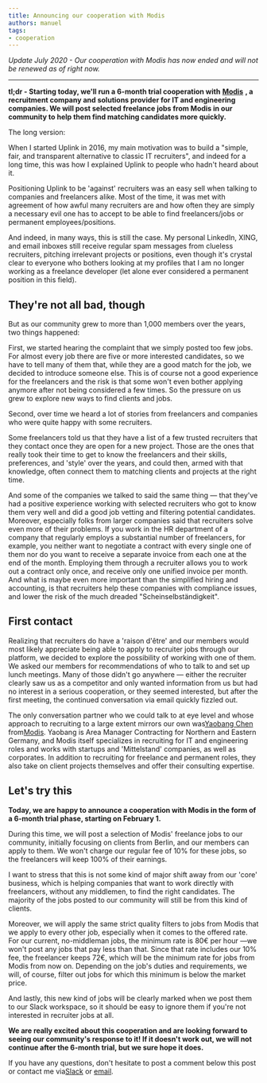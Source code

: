 ```yaml
---
title: Announcing our cooperation with Modis
authors: manuel
tags:
- cooperation
---
```


_Update July 2020 - Our cooperation with Modis has now ended and will not be renewed as of right now._

---

**tl;dr - Starting today, we'll run a 6-month trial cooperation with** [**Modis**](https://www.modis.com/) **, a recruitment company and solutions provider for IT and engineering companies. We will post selected freelance jobs from Modis in our community to help them find matching candidates more quickly.**

The long version:

When I started Uplink in 2016, my main motivation was to build a "simple, fair, and transparent alternative to classic IT recruiters", and indeed for a long time, this was how I explained Uplink to people who hadn't heard about it.

Positioning Uplink to be 'against' recruiters was an easy sell when talking to companies and freelancers alike. Most of the time, it was met with agreement of how awful many recruiters are and how often they are simply a necessary evil one has to accept to be able to find freelancers/jobs or permanent employees/positions.

And indeed, in many ways, this is still the case. My personal LinkedIn, XING, and email inboxes still receive regular spam messages from clueless recruiters, pitching irrelevant projects or positions, even though it's crystal clear to everyone who bothers looking at my profiles that I am no longer working as a freelance developer (let alone ever considered a permanent position in this field).

## **They're not all bad, though**

But as our community grew to more than 1,000 members over the years, two things happened:

First, we started hearing the complaint that we simply posted too few jobs. For almost every job there are five or more interested candidates, so we have to tell many of them that, while they are a good match for the job, we decided to introduce someone else. This is of course not a good experience for the freelancers and the risk is that some won't even bother applying anymore after not being considered a few times. So the pressure on us grew to explore new ways to find clients and jobs.

Second, over time we heard a lot of stories from freelancers and companies who were quite happy with some recruiters.

Some freelancers told us that they have a list of a few trusted recruiters that they contact once they are open for a new project. Those are the ones that really took their time to get to know the freelancers and their skills, preferences, and 'style' over the years, and could then, armed with that knowledge, often connect them to matching clients and projects at the right time.

And some of the companies we talked to said the same thing — that they've had a positive experience working with selected recruiters who got to know them very well and did a good job vetting and filtering potential candidates. Moreover, especially folks from larger companies said that recruiters solve even more of their problems. If you work in the HR department of a company that regularly employs a substantial number of freelancers, for example, you neither want to negotiate a contract with every single one of them nor do you want to receive a separate invoice from each one at the end of the month. Employing them through a recruiter allows you to work out a contract only once, and receive only one unified invoice per month. And what is maybe even more important than the simplified hiring and accounting, is that recruiters help these companies with compliance issues, and lower the risk of the much dreaded "Scheinselbständigkeit".

## **First contact**

Realizing that recruiters do have a 'raison d'être' and our members would most likely appreciate being able to apply to recruiter jobs through our platform, we decided to explore the possibility of working with one of them. We asked our members for recommendations of who to talk to and set up lunch meetings. Many of those didn't go anywhere — either the recruiter clearly saw us as a competitor and only wanted information from us but had no interest in a serious cooperation, or they seemed interested, but after the first meeting, the continued conversation via email quickly fizzled out.

The only conversation partner who we could talk to at eye level and whose approach to recruiting to a large extent mirrors our own was[Yaobang Chen](https://www.linkedin.com/in/yaobang-chen-bb45711a/) from[Modis](https://www.modis.com/). Yaobang is Area Manager Contracting for Northern and Eastern Germany, and Modis itself specializes in recruiting for IT and engineering roles and works with startups and 'Mittelstand' companies, as well as corporates. In addition to recruiting for freelance and permanent roles, they also take on client projects themselves and offer their consulting expertise.

## **Let's try this**

**Today, we are happy to announce a cooperation with Modis in the form of a 6-month trial phase, starting on February 1.**

During this time, we will post a selection of Modis' freelance jobs to our community, initially focusing on clients from Berlin, and our members can apply to them. We won't charge our regular fee of 10% for these jobs, so the freelancers will keep 100% of their earnings.

I want to stress that this is not some kind of major shift away from our 'core' business, which is helping companies that want to work directly with freelancers, without any middlemen, to find the right candidates. The majority of the jobs posted to our community will still be from this kind of clients.

Moreover, we will apply the same strict quality filters to jobs from Modis that we apply to every other job, especially when it comes to the offered rate. For our current, no-middleman jobs, the minimum rate is 80€ per hour —we won't post any jobs that pay less than that. Since that rate includes our 10% fee, the freelancer keeps 72€, which will be the minimum rate for jobs from Modis from now on. Depending on the job's duties and requirements, we will, of course, filter out jobs for which this minimum is below the market price.

And lastly, this new kind of jobs will be clearly marked when we post them to our Slack workspace, so it should be easy to ignore them if you're not interested in recruiter jobs at all.

**We are really excited about this cooperation and are looking forward to seeing our community's response to it! If it doesn't work out, we will not continue after the 6-month trial, but we sure hope it does.**

If you have any questions, don't hesitate to post a comment below this post or contact me via[Slack](https://uplinkhq.slack.com/team/U1LB9UVJQ) or [email](mailto:manuel@uplink.tech).
